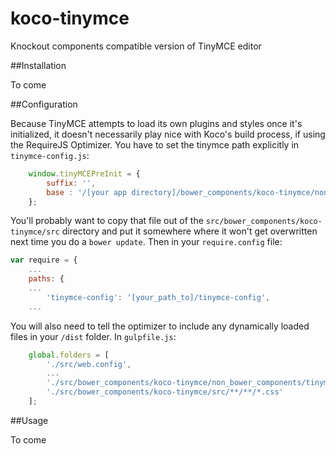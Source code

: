 # koco-tinymce
Knockout components compatible version of TinyMCE editor

##Installation

To come

##Configuration

Because TinyMCE attempts to load its own plugins and styles once it's initialized, it doesn't necessarily play nice with Koco's build process, if using the RequireJS Optimizer. You have to set the tinymce path explicitly in `tinymce-config.js`:

```javascript
    window.tinyMCEPreInit = {
    	suffix: '',
        base : '/[your app directory]/bower_components/koco-tinymce/non_bower_components/tinymce'
    };
```
You'll probably want to copy that file out of the `src/bower_components/koco-tinymce/src` directory and put it somewhere where it won't get overwritten next time you do a `bower update`. Then in your `require.config` file:

```javascript
var require = {
	...
    paths: {
    ...
		'tinymce-config': '[your_path_to]/tinymce-config',
	...
```

You will also need to tell the optimizer to include any dynamically loaded files in your `/dist` folder. In `gulpfile.js`:

```javascript
	global.folders = [
	    './src/web.config',
	    ...
	    './src/bower_components/koco-tinymce/non_bower_components/tinymce/**/**/**/**/*',
	    './src/bower_components/koco-tinymce/src/**/**/*.css'
	];
```

##Usage

To come